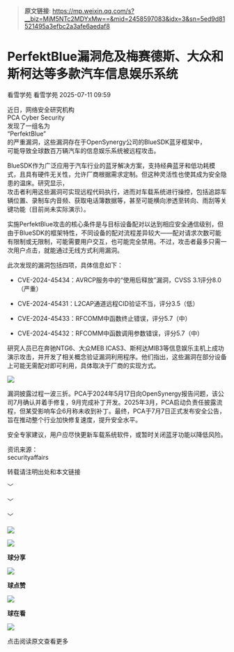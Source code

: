 > **原文链接**: https://mp.weixin.qq.com/s?__biz=MjM5NTc2MDYxMw==&mid=2458597083&idx=3&sn=5ed9d81521495a3efbc2a3afe6aedaf8

#  PerfektBlue漏洞危及梅赛德斯、大众和斯柯达等多款汽车信息娱乐系统  
看雪学苑  看雪学苑   2025-07-11 09:59  
  
近日，网络安全研究机构  
PCA Cyber Security  
发现了一组名为  
“PerfektBlue”  
的严重漏洞，这些漏洞存在于OpenSynergy公司的BlueSDK蓝牙框架中，  
可能导致全球数百万辆汽车的信息娱乐系统被远程攻击。  
  
  
BlueSDK作为广泛应用于汽车行业的蓝牙解决方案，支持经典蓝牙和低功耗模式，且具有硬件无关性，允许厂商根据需求定制。但这种灵活性也使其成为安全隐患的温床。研究显示，  
攻击者利用这些漏洞可实现远程代码执行，进而对车载系统进行操控，包括追踪车辆位置、录制车内音频、获取电话簿数据等，甚至可能横向渗透至转向、雨刮等关键功能（目前尚未实际演示）。  
  
  
实施PerfektBlue攻击的核心条件是与目标设备配对以达到相应安全通信级别，但由于BlueSDK的框架特性，不同设备的配对流程差异较大——配对请求次数可能有限制或无限制，可能需要用户交互，也可能完全禁用。不过，攻击者最多只需一次用户点击，就能通过无线方式利用漏洞。  
  
  
此次发现的漏洞包括四项，具体信息如下：  
  
- CVE-2024-45434：AVRCP服务中的“使用后释放”漏洞，CVSS 3.1评分8.0（严重）  
  
- CVE-2024-45431：L2CAP通道远程CID验证不当，评分3.5（低）  
  
- CVE-2024-45433：RFCOMM中函数终止错误，评分5.7（中）  
  
- CVE-2024-45432：RFCOMM中函数调用参数错误，评分5.7（中）  
  
  
研究人员已在奔驰NTG6、大众MEB ICAS3、斯柯达MIB3等信息娱乐主机上成功演示攻击，并开发了相关概念验证漏洞利用程序。他们指出，这些漏洞在部分设备上可能无需配对即可利用，具体取决于厂商的实现方式。  
  
  
![](https://mmbiz.qpic.cn/sz_mmbiz_png/1UG7KPNHN8HibWZib3TdstmyRIr0a4KdwYrXFpJibs0c4EfKc7h5qIs3Gd0LoWUfrxlkso0bPAsVPoibqryf1OSRdw/640?wx_fmt=png&from=appmsg "")  
  
  
漏洞披露过程一波三折。PCA于2024年5月17日向OpenSynergy报告问题，该公司7月确认并着手修复，9月完成补丁开发。2025年3月，PCA启动负责任披露流程，但某受影响车企6月称未收到补丁。最终，PCA于7月7日正式发布安全公告，旨在推动整个行业加快修复速度，提升安全水平。  
  
  
安全专家建议，用户应尽快更新车载系统软件，或暂时关闭蓝牙功能以降低风险。  
  
  
  
资讯来源：  
securityaffairs  
  
转载请注明出处和本文链接  
  
  
﹀  
  
﹀  
  
﹀  
  
  
![](https://mmbiz.qpic.cn/mmbiz_jpg/Uia4617poZXP96fGaMPXib13V1bJ52yHq9ycD9Zv3WhiaRb2rKV6wghrNa4VyFR2wibBVNfZt3M5IuUiauQGHvxhQrA/640?wx_fmt=jpeg "")  
  
  
![](https://mmbiz.qpic.cn/sz_mmbiz_gif/1UG7KPNHN8Fjcl6q2ORwibt8PXPU5bLibE1yC1VFg5b1Fw8RncvZh2CWWiazpL6gPXp0lXED2x1ODLVNicsagibuxRw/640?wx_fmt=gif&from=appmsg "")  
  
**球分享**  
  
![](https://mmbiz.qpic.cn/sz_mmbiz_gif/1UG7KPNHN8Fjcl6q2ORwibt8PXPU5bLibE1yC1VFg5b1Fw8RncvZh2CWWiazpL6gPXp0lXED2x1ODLVNicsagibuxRw/640?wx_fmt=gif&from=appmsg "")  
  
**球点赞**  
  
![](https://mmbiz.qpic.cn/sz_mmbiz_gif/1UG7KPNHN8Fjcl6q2ORwibt8PXPU5bLibE1yC1VFg5b1Fw8RncvZh2CWWiazpL6gPXp0lXED2x1ODLVNicsagibuxRw/640?wx_fmt=gif&from=appmsg "")  
  
**球在看**  
  
  
![](https://mmbiz.qpic.cn/sz_mmbiz_gif/1UG7KPNHN8Fjcl6q2ORwibt8PXPU5bLibExiboJzOiafqGLvlOkrmU6NIr3qSr7ibpkIo2N5mhCTNXoMl37s2oRSIDw/640?wx_fmt=gif&from=appmsg "")  
  
点击阅读原文查看更多  
  
